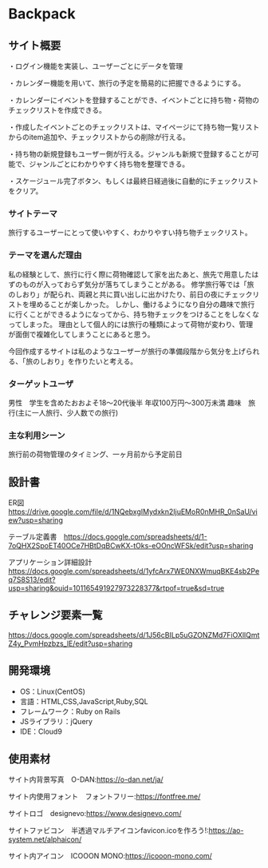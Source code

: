 # Backpack

## サイト概要
・ログイン機能を実装し、ユーザーごとにデータを管理

・カレンダー機能を用いて、旅行の予定を簡易的に把握できるようにする。

・カレンダーにイベントを登録することができ、イベントごとに持ち物・荷物のチェックリストを作成できる。

・作成したイベントごとのチェックリストは、マイページにて持ち物一覧リストからのitem追加や、チェックリストからの削除が行える。

・持ち物の新規登録もユーザー側が行える。ジャンルも新規で登録することが可能で、ジャンルごとにわかりやすく持ち物を整理できる。

・スケージュール完了ボタン、もしくは最終日経過後に自動的にチェックリストをクリア。


### サイトテーマ
旅行するユーザーにとって使いやすく、わかりやすい持ち物チェックリスト。

### テーマを選んだ理由
私の経験として、旅行に行く際に荷物確認して家を出たあと、旅先で用意したはずのものが入っておらず気分が落ちてしまうことがある。
修学旅行等では「旅のしおり」が配られ、両親と共に買い出しに出かけたり、前日の夜にチェックリストを埋めることが楽しかった。
しかし、働けるようになり自分の趣味で旅行に行くことができるようになってから、持ち物チェックをつけることをしなくなってしまった。
理由として個人的には旅行の種類によって荷物が変わり、管理が面倒で複雑化してしまうことにあると思う。

今回作成するサイトは私のようなユーザーが旅行の準備段階から気分を上げられる、「旅のしおり」を作りたいと考える。

### ターゲットユーザ
男性　学生を含めたおおよそ18～20代後半
年収100万円～300万未満
趣味　旅行(主に一人旅行、少人数での旅行)


### 主な利用シーン
旅行前の荷物管理のタイミング、一ヶ月前から予定前日

## 設計書
ER図　https://drive.google.com/file/d/1NQebxgIMydxkn2IjuEMoR0nMHR_0nSaU/view?usp=sharing

テーブル定義書　https://docs.google.com/spreadsheets/d/1-7oQHX2SpoET40OCe7HBtDqBCwKX-tOks-eOOncWFSk/edit?usp=sharing

アプリケーション詳細設計　https://docs.google.com/spreadsheets/d/1yfcArx7WE0NXWmuqBKE4sb2Peq7S8S13/edit?usp=sharing&ouid=101165491927973228377&rtpof=true&sd=true

## チャレンジ要素一覧
https://docs.google.com/spreadsheets/d/1J56cBILp5uGZONZMd7FiOXllQmtZ4y_PvmHpzbzs_lE/edit?usp=sharing

## 開発環境
- OS：Linux(CentOS)
- 言語：HTML,CSS,JavaScript,Ruby,SQL
- フレームワーク：Ruby on Rails
- JSライブラリ：jQuery
- IDE：Cloud9

## 使用素材
サイト内背景写真　O-DAN:https://o-dan.net/ja/

サイト内使用フォント　フォントフリー:https://fontfree.me/

サイトロゴ　designevo:https://www.designevo.com/

サイトファビコン　半透過マルチアイコンfavicon.icoを作ろう!:https://ao-system.net/alphaicon/

サイト内アイコン　ICOOON MONO:https://icooon-mono.com/